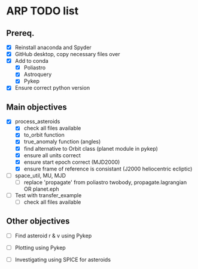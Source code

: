 # ARP TODO list

## Prereq.
- [X] Reinstall anaconda and Spyder
- [X] GitHub desktop, copy necessary files over
- [X] Add to conda
  - [X] Poliastro
  - [X] Astroquery
  - [X] Pykep
- [X] Ensure correct python version

## Main objectives
- [X] process_asteroids
  - [X] check all files available
  - [X] to_orbit function
  - [X] true_anomaly function (angles)
  - [X] find alternative to Orbit class (planet module in pykep)
  - [X] ensure all units correct
  - [X] ensure start epoch correct (MJD2000)
  - [X] ensure frame of reference is consistant (J2000 heliocentric ecliptic)
- [ ] space_util, MU, MJD
  - [ ] replace 'propagate' from poliastro twobody, propagate.lagrangian OR planet.eph
- [ ] Test with transfer_example
  - [ ] check all files available

## Other objectives
- [ ] Find asteroid r & v using Pykep
- [ ] Plotting using Pykep
- [ ] Investigating using SPICE for asteroids
 
